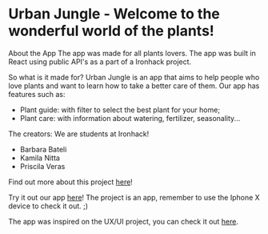 # Urban Jungle - Welcome to the wonderful world of the plants!

About the App
The app was made for all plants lovers. The app was built in React using public API's as a part of a Ironhack project.

So what is it made for?
Urban Jungle is an app that aims to help people who love plants and want to learn how to take a better care of them. Our app has features such as:

- Plant guide: with filter to select the best plant for your home;
- Plant care: with information about watering, fertilizer, seasonality...

The creators:
We are students at Ironhack!

- Barbara Bateli
- Kamila Nitta
- Priscila Veras

Find out more about this project [here](https://docs.google.com/presentation/d/1a1MYgpW5xTL4QvwYbpo75Z8n1SU3CTA6uiyTvBGJs_M/edit#slide=id.gc6f972163_0_8)!

Try it out our app [here](https://urban-jungle.netlify.app/)!
The project is an app, remember to use the Iphone X device to check it out. ;)

The app was inspired on the UX/UI project, you can check it out [here](https://www.behance.net/gallery/116211547/Urban-Jungle).
